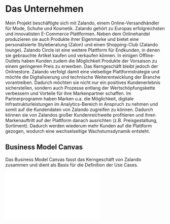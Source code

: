 # Das Unternehmen
Mein Projekt beschäftigte sich mit Zalando, einem Online-Versandhändler für Mode, Schuhe und Kosmetik. Zalando gehört zu Europas erfolgreichsten und innovatisten E-Commerce Plattformen. Neben dem Onlinehandel produzieren sie auch Produkte ihrer Eigenmarke und bietet eine personalisierte Styleberatung (Zalon) und einen Shopping-Club (Zalando lounge). Zalando Circle ist eine weitere Plattform für Endkunden, in denen sie gebrauchte Artikel kaufen und verkaufen können. In einigen Offline-Outlets haben Kunden zudem die Möglichkeit Produkte der Vorsaison zu einem geringeren Preis zu erwerben.
Das Kerngeschäft bleibt jedoch der Onlinestore. Zalando verfolgt damit eine vielseitige Plattformstrategie und möchte die Digitalisierung und technische Weiterentwicklung der Branche vorantreiben. Dadurch möchten sie nicht nur ein positives Kundenerlebnis sicherstellen, sondern auch Prozesse entlang der Wertschöpfungskette verbessern und Vorteile für ihre Markenpartner schaffen. Im Partnerprogramm haben Marken u.a. die Möglichkeit, digitale Infrastrukturleistungen im Analytics-Bereich in Anspruch zu nehmen und somit auf die Kundendaten von Zalando zugreifen zu können. Dadurch können sie von Zalandos großer Kundenreichweite profitieren und ihren Markenauftritt auf der Plattform danach ausrichten (z.B. Preisgestaltung, Sortiment). Dadurch werden wiederum mehr Kunden auf die Plattform gezogen, wodurch eine wechselseitige Wachstumsdynamik entsteht.

## Business Model Canvas
Das Business Model Canvas fasst das Kerngeschäft von Zalando zusammen und dient als Basis für die Definition der Use Cases.

![](../the-business-model-canvas-1.pdf)